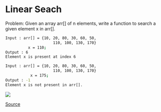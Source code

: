 # Linear Seach

Problem: Given an array arr[] of n elements, write a function to search a given element x in arr[].

```bash
Input : arr[] = {10, 20, 80, 30, 60, 50, 
                     110, 100, 130, 170}
          x = 110;
Output : 6
Element x is present at index 6

Input : arr[] = {10, 20, 80, 30, 60, 50, 
                     110, 100, 130, 170}
           x = 175;
Output : -1
Element x is not present in arr[].
```

<img src="https://media.geeksforgeeks.org/wp-content/cdn-uploads/Linear-Search.png"/>

<a href="https://www.geeksforgeeks.org/linear-search/">Source</a>

